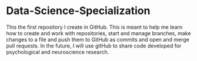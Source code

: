 # Data-Science-Specialization
This the first repository I create in GitHub. This is meant to help me learn how to create and work with repositories, start and manage branches, make changes to a file and push them to GitHub as commits and open and merge pull requests. In the future, I will use gitHub to share code developed for psychological and neuroscience research.
